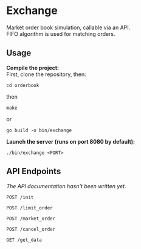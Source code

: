 # Exchange
Market order book simulation, callable via an API.\
FIFO algorithm is used for matching orders.

## Usage
**Compile the project:**\
First, clone the repository, then:
```shell
cd orderbook
```
then
```shell
make
```
or
```shell
go build -o bin/exchange
```
**Launch the server (runs on port 8080 by default):**
```shell
./bin/exchange <PORT>
```
## API Endpoints
*The API documentation hasn't been written yet.*

```
POST /init
```

```
POST /limit_order
```

```
POST /market_order
```

```
POST /cancel_order
```

```
GET /get_data
```
